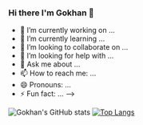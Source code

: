 ### Hi there I'm Gokhan 👋


- 🔭 I’m currently working on ...
- 🌱 I’m currently learning ...
- 👯 I’m looking to collaborate on ...
- 🤔 I’m looking for help with ...
- 💬 Ask me about ...
- 📫 How to reach me: ...
- 😄 Pronouns: ...
- ⚡ Fun fact: ...
-->



![Gokhan's GitHub stats](https://github-readme-stats.vercel.app/api?username=yamangokhan&show_icons=true&theme=chartreuse-dark)
[![Top Langs](https://github-readme-stats.vercel.app/api/top-langs/?username=yamangokhan&show_icons=true&theme=chartreuse-dark)](https://github.com/yamangokhan/github-readme-stats)

